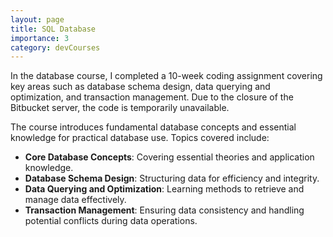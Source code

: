 ```yaml
---
layout: page
title: SQL Database
importance: 3
category: devCourses
---
```


In the database course, I completed a 10-week coding assignment covering key areas such as database schema design, data querying and optimization, and transaction management. Due to the closure of the Bitbucket server, the code is temporarily unavailable.   

The course introduces fundamental database concepts and essential knowledge for practical database use. Topics covered include:

- **Core Database Concepts**: Covering essential theories and application knowledge.
- **Database Schema Design**: Structuring data for efficiency and integrity.
- **Data Querying and Optimization**: Learning methods to retrieve and manage data effectively.
- **Transaction Management**: Ensuring data consistency and handling potential conflicts during data operations.
